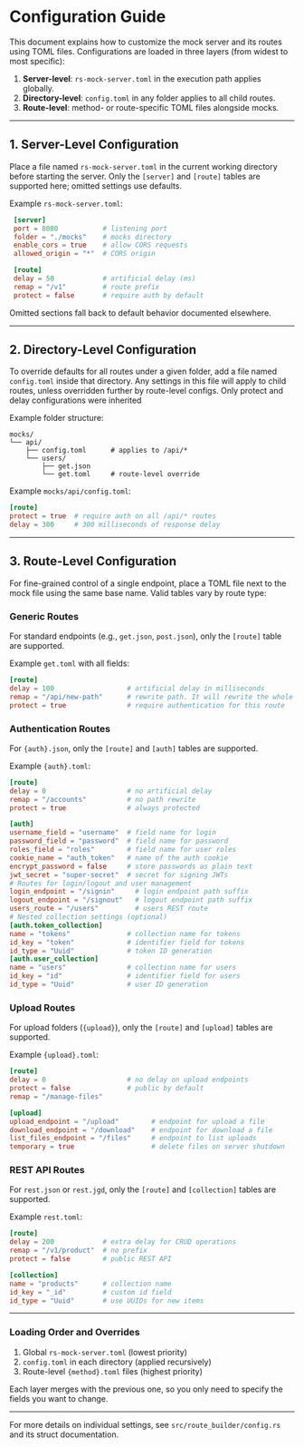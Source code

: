 # Configuration Guide

This document explains how to customize the mock server and its routes using TOML files. Configurations are loaded in three layers (from widest to most specific):

1. **Server-level**: `rs-mock-server.toml` in the execution path applies globally.
2. **Directory-level**: `config.toml` in any folder applies to all child routes.
3. **Route-level**: method- or route-specific TOML files alongside mocks.

---

## 1. Server-Level Configuration

Place a file named `rs-mock-server.toml` in the current working directory before starting the server. Only the `[server]` and `[route]` tables are supported here; omitted settings use defaults.

Example `rs-mock-server.toml`:

```toml
 [server]
 port = 8080           # listening port
 folder = "./mocks"    # mocks directory
 enable_cors = true    # allow CORS requests
 allowed_origin = "*"  # CORS origin

 [route]
 delay = 50            # artificial delay (ms)
 remap = "/v1"         # route prefix
 protect = false       # require auth by default
```

Omitted sections fall back to default behavior documented elsewhere.

---

## 2. Directory-Level Configuration

To override defaults for all routes under a given folder, add a file named `config.toml` inside that directory. Any settings in this file will apply to child routes, unless overridden further by route-level configs.
Only protect and delay configurations were inherited

Example folder structure:

```
mocks/
└── api/
    ├── config.toml      # applies to /api/*
    └── users/
        ├── get.json
        └── get.toml     # route-level override
```

Example `mocks/api/config.toml`:

```toml
[route]
protect = true  # require auth on all /api/* routes
delay = 300     # 300 milliseconds of response delay
```

---

## 3. Route-Level Configuration

For fine-grained control of a single endpoint, place a TOML file next to the mock file using the same base name. Valid tables vary by route type:

### Generic Routes

For standard endpoints (e.g., `get.json`, `post.json`), only the `[route]` table are supported.

Example `get.toml` with all fields:

```toml
[route]
delay = 100                  # artificial delay in milliseconds
remap = "/api/new-path"      # rewrite path. It will rewrite the whole path, so be aware about collision names and use it carefully
protect = true               # require authentication for this route
```

### Authentication Routes

For `{auth}.json`, only the `[route]` and `[auth]` tables are supported.

Example `{auth}.toml`:

```toml
[route]
delay = 0                    # no artificial delay
remap = "/accounts"          # no path rewrite
protect = true               # always protected

[auth]
username_field = "username"  # field name for login
password_field = "password"  # field name for password
roles_field = "roles"        # field name for user roles
cookie_name = "auth_token"   # name of the auth cookie
encrypt_password = false     # store passwords as plain text
jwt_secret = "super-secret"  # secret for signing JWTs
# Routes for login/logout and user management
login_endpoint = "/signin"     # login endpoint path suffix
logout_endpoint = "/signout"   # logout endpoint path suffix
users_route = "/users"         # users REST route
# Nested collection settings (optional)
[auth.token_collection]
name = "tokens"              # collection name for tokens
id_key = "token"             # identifier field for tokens
id_type = "Uuid"             # token ID generation
[auth.user_collection]
name = "users"               # collection name for users
id_key = "id"                # identifier field for users
id_type = "Uuid"             # user ID generation
```

### Upload Routes

For upload folders (`{upload}`), only the `[route]` and `[upload]` tables are supported.

Example `{upload}.toml`:

```toml
[route]
delay = 0                    # no delay on upload endpoints
protect = false              # public by default
remap = "/manage-files"

[upload]
upload_endpoint = "/upload"        # endpoint for upload a file
download_endpoint = "/download"    # endpoint for download a file
list_files_endpoint = "/files"     # endpoint to list uploads
temporary = true                   # delete files on server shutdown
```

### REST API Routes

For `rest.json` or `rest.jgd`, only the `[route]` and `[collection]` tables are supported.

Example `rest.toml`:

```toml
[route]
delay = 200            # extra delay for CRUD operations
remap = "/v1/product"  # no prefix
protect = false        # public REST API

[collection]
name = "products"      # collection name
id_key = "_id"         # custom id field
id_type = "Uuid"       # use UUIDs for new items
```

---

### Loading Order and Overrides

1. Global `rs-mock-server.toml` (lowest priority)
2. `config.toml` in each directory (applied recursively)
3. Route-level `{method}.toml` files (highest priority)

Each layer merges with the previous one, so you only need to specify the fields you want to change.

---

For more details on individual settings, see `src/route_builder/config.rs` and its struct documentation.
